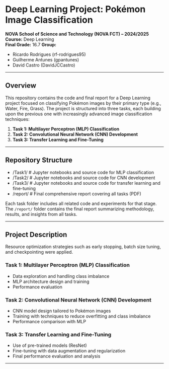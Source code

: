 # Deep Learning Project: Pokémon Image Classification  
**NOVA School of Science and Technology (NOVA FCT) – 2024/2025**  
**Course:** Deep Learning  
**Final Grade:** 16.7
**Group:** 
  - Ricardo Rodrigues (rf-rodrigues95)
  - Guilherme Antunes (gpantunes)
  - David Castro (DavidJCCastro)
---

## Overview

This repository contains the code and final report for a Deep Learning project focused on classifying Pokémon images by their primary type (e.g., Water, Fire, Grass). The project is structured into three tasks, each building upon the previous one with increasingly advanced image classification techniques:

1. **Task 1: Multilayer Perceptron (MLP) Classification**  
2. **Task 2: Convolutional Neural Network (CNN) Development**  
3. **Task 3: Transfer Learning and Fine-Tuning**

---

## Repository Structure

- /Task1/ # Jupyter notebooks and source code for MLP classification
- /Task2/ # Jupyter notebooks and source code for CNN development
- /Task3/ # Jupyter notebooks and source code for transfer learning and fine-tuning
- /report/ # Final comprehensive report covering all tasks (PDF)


Each task folder includes all related code and experiments for that stage. The `/report/` folder contains the final report summarizing methodology, results, and insights from all tasks.

---

## Project Description

Resource optimization strategies such as early stopping, batch size tuning, and checkpointing were applied.

### Task 1: Multilayer Perceptron (MLP) Classification
- Data exploration and handling class imbalance  
- MLP architecture design and training  
- Performance evaluation

### Task 2: Convolutional Neural Network (CNN) Development
- CNN model design tailored to Pokémon images  
- Training with techniques to reduce overfitting and class imbalance  
- Performance comparison with MLP

### Task 3: Transfer Learning and Fine-Tuning
- Use of pre-trained models (ResNet)  
- Fine-tuning with data augmentation and regularization  
- Final performance evaluation and analysis

---
